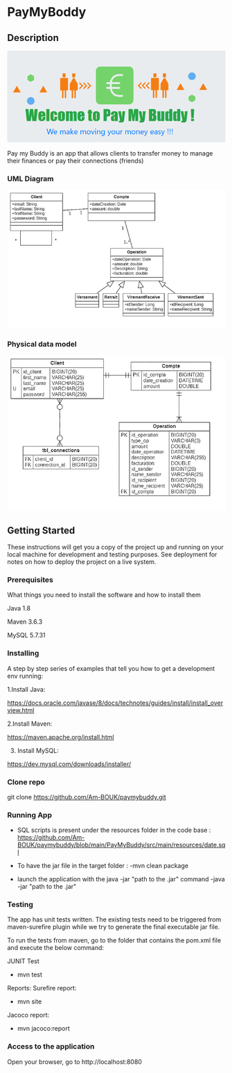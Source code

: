 # PayMyBoddy

## Description
![homepage](https://github.com/Am-BOUK/paymybuddy/blob/main/PayMyBuddy/images/homepage.png)

Pay my Buddy is an app that allows clients to transfer money to manage their finances or pay their connections (friends)

### UML Diagram
![diagrammeUML](https://github.com/Am-BOUK/paymybuddy/blob/main/PayMyBuddy/images/P6_02_diagrammeUML.png)

### Physical data model
![Physical data model](https://github.com/Am-BOUK/paymybuddy/blob/main/PayMyBuddy/images/P6_03_Modèle_PhysiqueDonnées.png)


## Getting Started

These instructions will get you a copy of the project up and running on your local machine for development and testing purposes. See deployment for notes on how to deploy the project on a live system.


### Prerequisites

What things you need to install the software and how to install them

Java 1.8

Maven 3.6.3

MySQL 5.7.31

### Installing

A step by step series of examples that tell you how to get a development env running:

1.Install Java:

https://docs.oracle.com/javase/8/docs/technotes/guides/install/install_overview.html

2.Install Maven:

https://maven.apache.org/install.html

3. Install MySQL:

https://dev.mysql.com/downloads/installer/


### Clone repo
git clone https://github.com/Am-BOUK/paymybuddy.git


### Running App

* SQL scripts is present under the resources folder in the code base :
  https://github.com/Am-BOUK/paymybuddy/blob/main/PayMyBuddy/src/main/resources/date.sql

* To have the jar file in the target folder :
	-mvn clean package

* launch the application with the java -jar "path to the .jar" command
	-java -jar "path to the .jar"

### Testing

The app has unit tests written. The existing tests need to be triggered from maven-surefire plugin while we try to generate the final executable jar file. 

To run the tests from maven, go to the folder that contains the pom.xml file and execute the below command:

JUNIT Test
- mvn test


Reports:
Surefire report:
- mvn site

Jacoco report:
- mvn jacoco:report


### Access to the application
Open your browser, go to http://localhost:8080